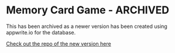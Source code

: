 # Memory Card Game - ARCHIVED
This has been archived as a newer version has been created using appwrite.io for the database.

[Check out the repo of the new version here](https://github.com/alleycaaat/memory-card-game-aw)
